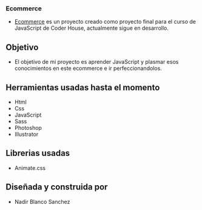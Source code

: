 ### Ecommerce

- [Ecommerce](https://nasanchez7.github.io/proyecto-films/index.html "MyFilms") es un proyecto creado como proyecto final para el curso de JavaScript de Coder House, actualmente sigue en desarrollo.

## Objetivo

- El objetivo de mi proyecto es aprender JavaScript y plasmar esos conocimientos en este ecommerce e ir perfeccionandolos.

## Herramientas usadas hasta el momento

- Html
- Css
- JavaScript
- Sass
- Photoshop
- Illustrator

## Librerias usadas

- Animate.css

## Diseñada y construida por

- Nadir Blanco Sanchez
